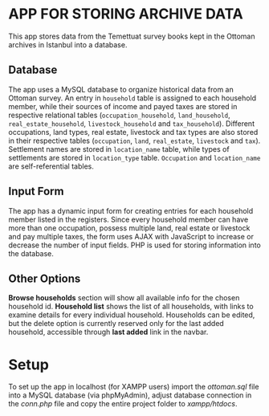 # APP FOR STORING ARCHIVE DATA

This app stores data from the Temettuat survey books kept in the Ottoman archives in Istanbul into a database.

## Database

The app uses a MySQL database to organize historical data from an Ottoman survey. An entry in `household` table is assigned to each household member, while their sources of income and payed taxes are stored in respective relational tables (`occupation_household`, `land_household`, `real_estate_household`, `livestock_household` and `tax_household`). Different occupations, land types, real estate, livestock and tax types are also stored in their respective tables (`occupation`, `land`, `real_estate`, `livestock` and `tax`). Settlement names are stored in `location_name` table, while types of settlements are stored in `location_type` table. `Occupation` and `location_name` are self-referential tables.

## Input Form

The app has a dynamic input form for creating entries for each household member listed in the registers. Since every household member can have more than one occupation, possess multiple land, real estate or livestock and pay multiple taxes, the form uses AJAX with JavaScript to increase or decrease the number of input fields. PHP is used for storing information into the database.

## Other Options

**Browse households** section will show all available info for the chosen household id. **Household list** shows the list of all households, with links to examine details for every individual household. Households can be edited, but the delete option is currently reserved only for the last added household, accessible through **last added** link in the navbar.

# Setup

To set up the app in localhost (for XAMPP users) import the *ottoman.sql* file into a MySQL database (via phpMyAdmin), adjust database connection in the *conn.php* file and copy the entire project folder to *xampp/htdocs*.
